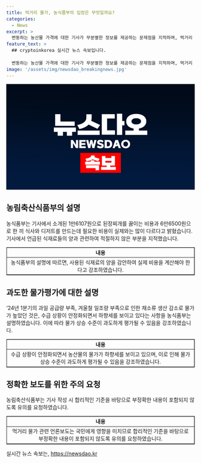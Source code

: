 ```yaml
---
title: 먹거리 물가, 농식품부의 입장은 무엇일까요?
categories:
  - News
excerpt: >
  변동하는 농산물 가격에 대한 기사가 무분별한 정보를 제공하는 문제점을 지적하며, 먹거리 가격 관련 기사 작성 시 합리적인 기준을 사용해야 한다고 강조했습니다. 또한, 봄철 농산물의 공급과 물가 상승에 대한 설명을 통해 사실과 다른 정보가 전달되지 않도록 주의를 당부했습니다.
feature_text: >
  ## cryptoinkorea 실시간 뉴스 속보입니다.

  변동하는 농산물 가격에 대한 기사가 무분별한 정보를 제공하는 문제점을 지적하며, 먹거리 가격 관련 기사 작성 시 합리적인 기준을 사용해야 한다고 강조했습니다. 또한, 봄철 농산물의 공급과 물가 상승에 대한 설명을 통해 사실과 다른 정보가 전달되지 않도록 주의를 당부했습니다.
image: '/assets/img/newsdao_breakingnews.jpg'
---
```


<p><img src="/assets/img/newsdao_breakingnews.jpg" alt="cryptoinkorea 속보" /></p>

<h2 data-ke-size="size26">농림축산식품부의 설명</h2>

<p data-ke-size="size16">농식품부는 기사에서 소개된 1만6107원으로 된장찌개를 끓이는 비용과 6만6500원으로 한 끼 식사와 디저트를 만드는데 필요한 비용이 실제와는 많이 다르다고 밝혔습니다. 기사에서 언급된 식재료들의 양과 관련하여 적절하지 않은 부분을 지적했습니다.</p>

<table style="width: 100%;" border="1">
<tbody>
<tr>
<td style="text-align: center; height: 17px;"><b>내용</b></td>
</tr>
<tr>
<td style="text-align: center; height: 17px;">농식품부의 설명에 따르면, 사용된 식재료의 양을 감안하여 실제 비용을 계산해야 한다고 강조하였습니다.</td>
</tr>
</tbody>
</table>

<h2 data-ke-size="size26">과도한 물가평가에 대한 설명</h2>

<p data-ke-size="size16">‘24년 1분기의 과일 공급량 부족, 겨울철 일조량 부족으로 인한 채소류 생산 감소로 물가가 높았던 것은, 수급 상황이 안정화되면서 하향세를 보이고 있다는 사항을 농식품부는 설명하였습니다. 이에 따라 물가 상승 수준이 과도하게 평가될 수 있음을 강조하였습니다. </p>

<table style="width: 100%;" border="1">
<tbody>
<tr>
<td style="text-align: center; height: 17px;"><b>내용</b></td>
</tr>
<tr>
<td style="text-align: center; height: 17px;">수급 상황이 안정화되면서 농산물의 물가가 하향세를 보이고 있으며, 이로 인해 물가 상승 수준이 과도하게 평가될 수 있음을 강조하였습니다.</td>
</tr>
</tbody>
</table>

<h2 data-ke-size="size26">정확한 보도를 위한 주의 요청</h2>

<p data-ke-size="size16">농림축산식품부는 기사 작성 시 합리적인 기준을 바탕으로 부정확한 내용이 포함되지 않도록 유의를 요청하였습니다. </p>

<table style="width: 100%;" border="1">
<tbody>
<tr>
<td style="text-align: center; height: 17px;"><b>내용</b></td>
</tr>
<tr>
<td style="text-align: center; height: 17px;">먹거리 물가 관련 언론보도는 국민에게 영향을 미치므로 합리적인 기준을 바탕으로 부정확한 내용이 포함되지 않도록 유의를 요청하였습니다.</td>
</tr>
</tbody>
</table>
실시간 뉴스 속보는, <a href="https://newsdao.kr" rel="dofollow">https://newsdao.kr</a>


